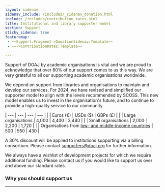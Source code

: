 ```yaml
---
layout: sidenav
sidenav_include: /includes/_sidenav_donation.html
include: /includes/contribution_rates.html
title: Institutional and library supporter model
section: Support
sticky_sidenav: true
featuremap:
 - ~~Support:Fragment->DonationSidenav:Template~~
 - ~~->ContributionRates:Template~~

---
```


Support of DOAJ by academic organisations is vital and we are proud to acknowledge that over 80% of our support comes to us this way. We are very grateful to all our supporting academic organisations worldwide.

We depend on support from libraries and organisations to maintain and develop our services. For 2024, we have revised and simplified our supporter model to align with the levels recommended by SCOSS. This new model enables us to invest in the organisation's future, and to continue to provide a high-quality service to our community.

| --- | --- | --- | --- |
|   | Euros (€) | USDs ($) | GBPs (£) |
|   | Large organisations | 4,000 | 4,400 | 3,440 |
|   | Small organisations | 2,000 | 2,200 | 1,720 |
|   | Organisations from [low- and middle-income countries](https://datatopics.worldbank.org/world-development-indicators/the-world-by-income-and-region.html) | 500 | 550 | 430 |

A 30% discount will be applied to institutions supporting via a billing consortium. Please contact [supporters@doaj.org](mailto:supporters@doaj.org) for further information.

We always have a wishlist of development projects for which we require additional funding. Please contact us if you would like to support us over and above our standard rates.

### Why you should support us

---

